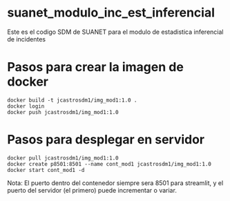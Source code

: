 # suanet_modulo_inc_est_inferencial
Este es el codigo SDM de SUANET para el modulo de estadistica inferencial de incidentes

# Pasos para crear la imagen de docker
    docker build -t jcastrosdm1/img_mod1:1.0 .
    docker login
    docker push jcastrosdm1/img_mod1:1.0

# Pasos para desplegar en servidor
    docker pull jcastrosdm1/img_mod1:1.0
    docker create p8501:8501 --name cont_mod1 jcastrosdm1/img_mod1:1.0
    docker start cont_mod1 -d

Nota: El puerto dentro del contenedor siempre sera 8501 para streamlit, y el puerto del servidor (el primero) puede incrementar o variar.


